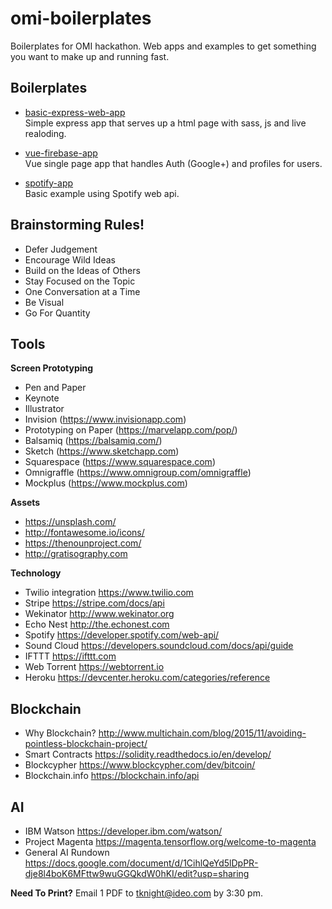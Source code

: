 # omi-boilerplates
Boilerplates for OMI hackathon. Web apps and examples to get something you want to make up and running fast.

## Boilerplates   
- [basic-express-web-app](https://github.com/ideo/omi-boilerplates/tree/master/basic-express-web-app)     
Simple express app that serves up a html page with sass, js and live realoding.

- [vue-firebase-app](https://github.com/ideo/omi-boilerplates/tree/master/vue-firebase-app)     
Vue single page app that handles Auth (Google+) and profiles for users.

- [spotify-app](https://github.com/ideo/omi-boilerplates/tree/master/spotify-app)     
Basic example using Spotify web api.

## Brainstorming Rules!
- Defer Judgement
- Encourage Wild Ideas
- Build on the Ideas of Others
- Stay Focused on the Topic
- One Conversation at a Time
- Be Visual
- Go For Quantity

## Tools
**Screen Prototyping**
- Pen and Paper
- Keynote
- Illustrator
- Invision (https://www.invisionapp.com)      
- Prototyping on Paper (https://marvelapp.com/pop/)       
- Balsamiq (https://balsamiq.com/)    
- Sketch (https://www.sketchapp.com)
- Squarespace (https://www.squarespace.com)
- Omnigraffle (https://www.omnigroup.com/omnigraffle)
- Mockplus (https://www.mockplus.com)

**Assets**
- https://unsplash.com/ 
- http://fontawesome.io/icons/  
- https://thenounproject.com/ 
- http://gratisography.com

**Technology**
- Twilio integration https://www.twilio.com
- Stripe https://stripe.com/docs/api
- Wekinator http://www.wekinator.org
- Echo Nest http://the.echonest.com
- Spotify https://developer.spotify.com/web-api/
- Sound Cloud https://developers.soundcloud.com/docs/api/guide
- IFTTT https://ifttt.com
- Web Torrent https://webtorrent.io
- Heroku https://devcenter.heroku.com/categories/reference

## Blockchain
- Why Blockchain? http://www.multichain.com/blog/2015/11/avoiding-pointless-blockchain-project/
- Smart Contracts https://solidity.readthedocs.io/en/develop/
- Blockcypher https://www.blockcypher.com/dev/bitcoin/
- Blockchain.info https://blockchain.info/api

## AI
- IBM Watson https://developer.ibm.com/watson/
- Project Magenta https://magenta.tensorflow.org/welcome-to-magenta
- General AI Rundown https://docs.google.com/document/d/1CihlQeYd5lDpPR-dje8l4boK6MFttw9wuGGQkdW0hKI/edit?usp=sharing


**Need To Print?**
Email 1 PDF to tknight@ideo.com by 3:30 pm. 
